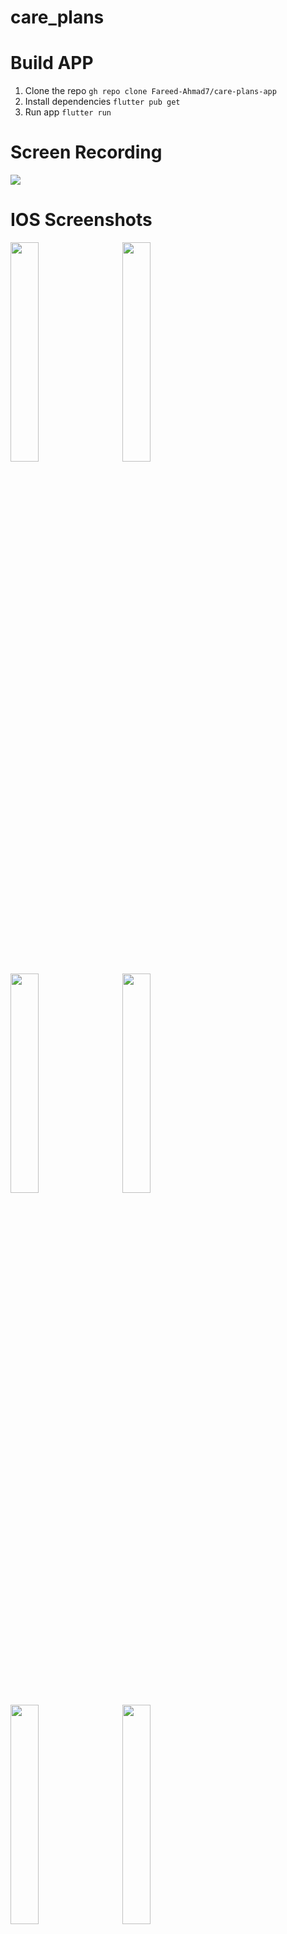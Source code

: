 # care_plans

# Build APP
1. Clone the repo `gh repo clone Fareed-Ahmad7/care-plans-app`
2. Install dependencies `flutter pub get`
3. Run app `flutter run`

# Screen Recording

[![](https://markdown-videos.deta.dev/youtube/lhcKGhpKCY8)](https://youtu.be/lhcKGhpKCY8)

# IOS Screenshots

<img src="https://github.com/Fareed-Ahmad7/care-plans-app/assets/90202062/50917f6a-a5fc-4b9b-ba0f-a4bf8fbc9401" width=30% height=30%>
&nbsp; &nbsp;  &nbsp;  <img src="https://github.com/Fareed-Ahmad7/care-plans-app/assets/90202062/4cf638cf-f3ab-4eff-8420-ecb2f545b270" width=30% height=30%>  &nbsp;    &nbsp;  &nbsp; <img src="https://github.com/Fareed-Ahmad7/care-plans-app/assets/90202062/23a58d05-48ba-4be3-a12b-4fe0ae70d499" width=30% height=30%>  &nbsp; &nbsp;  &nbsp; <img src="https://github.com/Fareed-Ahmad7/care-plans-app/assets/90202062/39678120-4bd5-4e87-b65e-534cd68b3154" width=30% height=30%> &nbsp; &nbsp;  &nbsp;  <img src="https://github.com/Fareed-Ahmad7/care-plans-app/assets/90202062/908d897f-c099-47e5-b624-fc7ecbbea435" width=30% height=30%> &nbsp; &nbsp;  &nbsp;  <img src="https://github.com/Fareed-Ahmad7/care-plans-app/assets/90202062/8f2bf316-4830-495c-9d38-3d838f9a8d18" width=30% height=30%>



